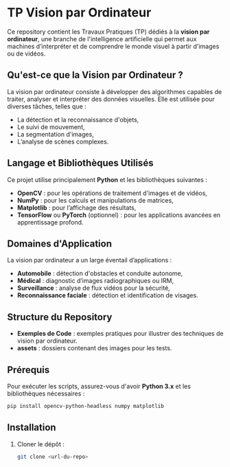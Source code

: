 # TP Vision par Ordinateur

Ce repository contient les Travaux Pratiques (TP) dédiés à la **vision par ordinateur**, une branche de l'intelligence artificielle qui permet aux machines d’interpréter et de comprendre le monde visuel à partir d'images ou de vidéos. 

## Qu'est-ce que la Vision par Ordinateur ?

La vision par ordinateur consiste à développer des algorithmes capables de traiter, analyser et interpréter des données visuelles. Elle est utilisée pour diverses tâches, telles que :
- La détection et la reconnaissance d'objets,
- Le suivi de mouvement,
- La segmentation d'images,
- L’analyse de scènes complexes.

## Langage et Bibliothèques Utilisés

Ce projet utilise principalement **Python** et les bibliothèques suivantes :
- **OpenCV** : pour les opérations de traitement d'images et de vidéos,
- **NumPy** : pour les calculs et manipulations de matrices,
- **Matplotlib** : pour l’affichage des résultats,
- **TensorFlow** ou **PyTorch** (optionnel) : pour les applications avancées en apprentissage profond.

## Domaines d'Application

La vision par ordinateur a un large éventail d’applications :
- **Automobile** : détection d'obstacles et conduite autonome,
- **Médical** : diagnostic d’images radiographiques ou IRM,
- **Surveillance** : analyse de flux vidéos pour la sécurité,
- **Reconnaissance faciale** : détection et identification de visages.

## Structure du Repository

- **Exemples de Code** : exemples pratiques pour illustrer des techniques de vision par ordinateur.
- **assets** : dossiers contenant des images pour les tests.

## Prérequis

Pour exécuter les scripts, assurez-vous d'avoir **Python 3.x** et les bibliothèques nécessaires :
```bash
pip install opencv-python-headless numpy matplotlib
```

## Installation
1. Cloner le dépôt : 
   ```bash
   git clone <url-du-repo>
   ```
